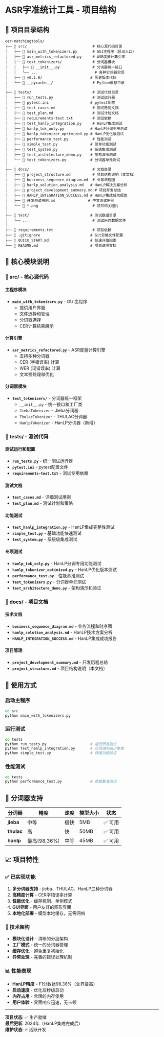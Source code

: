 # ASR字准统计工具 - 项目结构

## 📁 项目目录结构

```
cer-matchingtools/
├── 📂 src/                              # 核心源代码目录
│   ├── 📄 main_with_tokenizers.py       # GUI主程序（启动入口）
│   ├── 📄 asr_metrics_refactored.py     # ASR度量计算引擎
│   ├── 📂 text_tokenizers/              # 分词器模块
│   │   ├── 📄 __init__.py               # 分词器统一接口
│   │   └── ...                          # 各种分词器实现
│   ├── 📂 v0.1.0/                      # 历史版本代码
│   └── 📂 __pycache__/                  # Python缓存目录
│
├── 📂 tests/                            # 测试代码目录
│   ├── 📄 run_tests.py                  # 测试运行器
│   ├── 📄 pytest.ini                   # pytest配置
│   ├── 📄 test_cases.md                 # 测试用例文档
│   ├── 📄 test_plan.md                  # 测试计划文档
│   ├── 📄 requirements-test.txt         # 测试依赖
│   ├── 📄 test_hanlp_integration.py     # HanLP集成测试
│   ├── 📄 hanlp_tok_only.py            # HanLP分词专用测试
│   ├── 📄 hanlp_tokenizer_optimized.py # HanLP优化版测试
│   ├── 📄 performance_test.py           # 性能测试
│   ├── 📄 simple_test.py               # 简单功能测试
│   ├── 📄 test_system.py               # 系统集成测试
│   ├── 📄 test_architecture_demo.py    # 架构演示测试
│   └── 📄 test_tokenizers.py           # 分词器单元测试
│
├── 📂 docs/                             # 文档目录
│   ├── 📄 project_structure.md          # 项目结构说明（本文档）
│   ├── 📄 business_sequence_diagram.md  # 业务流程图
│   ├── 📄 hanlp_solution_analysis.md   # HanLP解决方案分析
│   ├── 📄 project_development_summary.md # 项目开发总结
│   ├── 📄 HANLP_INTEGRATION_SUCCESS.md # HanLP集成成功报告
│   ├── 📄 开发测试用例.md               # 中文测试用例
│   └── 📸 *.png                         # 项目相关图片
│
├── 📂 test/                            # 测试数据目录
│   └── ...                             # 测试用的数据文件
│
├── 📄 requirements.txt                  # 项目依赖
├── 📄 .gitignore                       # Git忽略文件配置
├── 📄 QUICK_START.md                   # 快速开始指南
└── 📄 README.md                        # 项目说明文档
```

## 🎯 核心模块说明

### 📂 src/ - 核心源代码

#### 主程序模块
- **`main_with_tokenizers.py`** - GUI主程序
  - 提供用户界面
  - 文件选择和管理
  - 分词器选择
  - CER计算结果展示

#### 计算引擎
- **`asr_metrics_refactored.py`** - ASR度量计算引擎
  - 支持多种分词器
  - CER (字错误率) 计算
  - WER (词错误率) 计算
  - 文本预处理和优化

#### 分词器模块
- **`text_tokenizers/`** - 分词器统一框架
  - `__init__.py` - 统一接口和工厂类
  - `JiebaTokenizer` - Jieba分词器
  - `ThulacTokenizer` - THULAC分词器  
  - `HanlpTokenizer` - HanLP分词器（新增）

### 📂 tests/ - 测试代码

#### 测试运行和配置
- **`run_tests.py`** - 统一测试运行器
- **`pytest.ini`** - pytest配置文件
- **`requirements-test.txt`** - 测试专用依赖

#### 测试文档
- **`test_cases.md`** - 详细测试用例
- **`test_plan.md`** - 测试计划和策略

#### 功能测试
- **`test_hanlp_integration.py`** - HanLP集成完整性测试
- **`simple_test.py`** - 基础功能快速测试  
- **`test_system.py`** - 系统级集成测试

#### 专项测试
- **`hanlp_tok_only.py`** - HanLP分词专用功能测试
- **`hanlp_tokenizer_optimized.py`** - HanLP优化版本测试
- **`performance_test.py`** - 性能基准测试
- **`test_tokenizers.py`** - 分词器单元测试
- **`test_architecture_demo.py`** - 架构演示和验证

### 📂 docs/ - 项目文档

#### 技术文档
- **`business_sequence_diagram.md`** - 业务流程和时序图
- **`hanlp_solution_analysis.md`** - HanLP技术方案分析
- **`HANLP_INTEGRATION_SUCCESS.md`** - HanLP集成成功报告

#### 项目管理
- **`project_development_summary.md`** - 开发历程总结
- **`project_structure.md`** - 项目结构说明（本文档）

## 🚀 使用方式

### 启动主程序
```bash
cd src
python main_with_tokenizers.py
```

### 运行测试
```bash
cd tests
python run_tests.py                    # 运行所有测试
python test_hanlp_integration.py       # 仅测试HanLP集成
python simple_test.py                  # 快速功能验证
```

### 性能测试
```bash
cd tests  
python performance_test.py             # 性能基准测试
```

## 🎯 分词器支持

| 分词器 | 精度 | 速度 | 模型大小 | 状态 |
|--------|------|------|----------|------|
| **jieba** | 中等 | 极快 | 5MB | ✅ 可用 |
| **thulac** | 高 | 快 | 50MB | ✅ 可用 |
| **hanlp** | 最高(98.36%) | 中等 | 45MB | ✅ 可用 |

## 📈 项目特性

### ✅ 已实现功能
1. **多分词器支持** - jieba、THULAC、HanLP三种分词器
2. **高精度计算** - CER字错误率计算
3. **性能优化** - 缓存机制、单例模式
4. **GUI界面** - 用户友好的图形界面
5. **本地化部署** - 模型本地缓存，无需网络

### 🔧 技术架构
- **模块化设计** - 清晰的分层架构
- **工厂模式** - 统一的分词器管理
- **缓存优化** - 避免重复初始化
- **异常处理** - 完善的错误处理机制

### 📊 性能表现
- **HanLP精度** - F1分数达98.36%（业界最高）
- **启动速度** - 优化后秒级启动
- **内存占用** - 合理的内存使用
- **用户体验** - 界面响应迅速，无卡顿

---

**项目状态**: ✅ 生产就绪  
**最后更新**: 2024年（HanLP集成完成后）  
**维护状态**: 🔥 活跃开发 